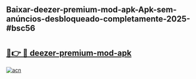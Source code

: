 ## Baixar-deezer-premium-mod-apk-Apk-sem-anúncios-desbloqueado-completamente-2025-#bsc56

# <h2><a href="https://ainizakaria.my?title=deezer-premium-mod-apk&ref=22M">🔗👉 🔴 deezer-premium-mod-apk</a></h2>

[![acn](https://github.com/user-attachments/assets/0f9c940e-d8b0-45ae-aac7-cd30a18b3e1c)](https://ainizakaria.my?title=deezer-premium-mod-apk&ref=22M)

